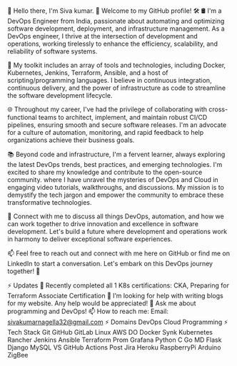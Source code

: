 
👋 Hello there, I'm Siva kumar. 🚀 Welcome to my GitHub profile! 🛠️
🛢️ I'm a DevOps Engineer from India, passionate about automating and optimizing software development, deployment, and infrastructure management. As a DevOps engineer, I thrive at the intersection of development and operations, working tirelessly to enhance the efficiency, scalability, and reliability of software systems.

🔧 My toolkit includes an array of tools and technologies, including Docker, Kubernetes, Jenkins, Terraform, Ansible, and a host of scripting/programming languages. I believe in continuous integration, continuous delivery, and the power of infrastructure as code to streamline the software development lifecycle.

🌐 Throughout my career, I've had the privilege of collaborating with cross-functional teams to architect, implement, and maintain robust CI/CD pipelines, ensuring smooth and secure software releases. I'm an advocate for a culture of automation, monitoring, and rapid feedback to help organizations achieve their business goals.

📚 Beyond code and infrastructure, I'm a fervent learner, always exploring the latest DevOps trends, best practices, and emerging technologies. I'm excited to share my knowledge and contribute to the open-source community. where I have unravel the mysteries of DevOps and Cloud in engaging video tutorials, walkthroughs, and discussions. My mission is to demystify the tech jargon and empower the community to embrace these transformative technologies.

🔗 Connect with me to discuss all things DevOps, automation, and how we can work together to drive innovation and excellence in software development. Let's build a future where development and operations work in harmony to deliver exceptional software experiences.

📫 Feel free to reach out and connect with me here on GitHub or find me on LinkedIn to start a conversation. Let's embark on this DevOps journey together! 🚀


⚡ Updates
🌱 Recently completed all 1 K8s certifications: CKA,  Preparing for Terraform Associate Certification
👯 I’m looking for help with writing blogs for my website. Any help would be appreciated!
💬 Ask me about programming and DevOps!
📫 How to reach me: Email: sivakumarnagella32@gmail.com
⚡ Domains
DevOps
Cloud
Programming
⚡ Tech Stack
Git GitHub GitLab Linux AWS DO Docker Synk Kubernetes Rancher Jenkins Ansible Terraform Prom Grafana Python C Go MD Flask Django MySQL VS GitHub Actions Post Jira Heroku RaspberryPi Arduino ZigBee


